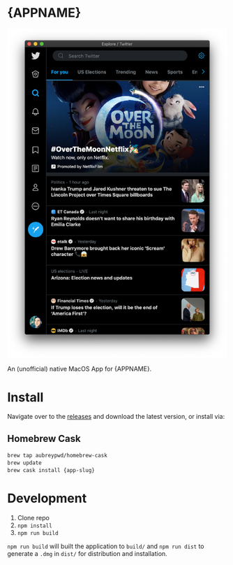 # {APPNAME}

![](screenshot.png)

An (unofficial) native MacOS App for {APPNAME}.

# Install

Navigate over to the [releases](https://github.com/aubreypwd/{app-slug}/releases) and download the latest version, or install via:

## Homebrew Cask

```bash
brew tap aubreypwd/homebrew-cask
brew update
brew cask install {app-slug}
```

# Development

1. Clone repo
2. `npm install`
3. `npm run build`

`npm run build` will built the application to `build/` and  `npm run dist` to generate a `.dmg` in `dist/` for distribution and installation.
